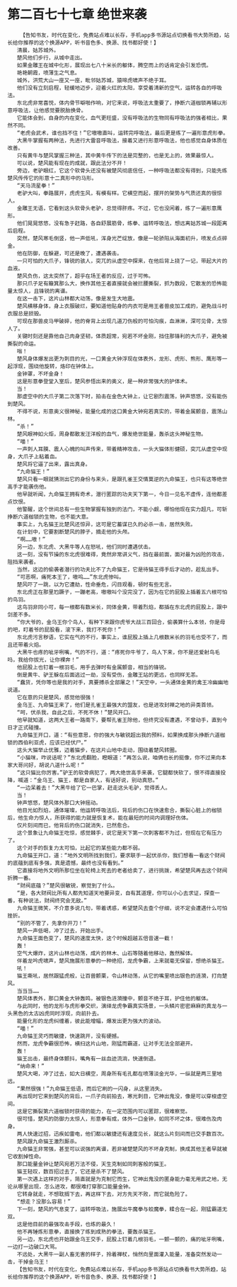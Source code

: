 # 第二百七十七章 绝世来袭
        【告知书友，时代在变化，免费站点难以长存，手机app多书源站点切换看书大势所趋，站长给你推荐的这个换源APP，听书音色多、换源、找书都好使！】
       清晨，姑苏城外。
       楚风他们步行，从城中走出。
       如果金雕王在城中化形，展现出七八十米长的躯体，腾空而上的话肯定会引发恐慌。
       艳艳朝霞，喷薄生之气息。
       城外，洪荒大山一座又一座，毗邻姑苏城，猿啼虎啸声不绝于耳。
       他们没有立刻启程，轻缓地迈步，迎着火红的太阳，享受着清新的空气，运转各自的呼吸法。
       东北虎非常喜悦，体内骨节噼啪作响，对它来说，呼吸法太重要了，挣断六道枷锁再辅以形意呼吸法，让他感觉要脱胎换骨。
       它能体会到，自身的内在变化，血气更旺盛，没有呼吸法的生物同有呼吸法的强者相比，果然不同。
       “老虎会武术，谁也挡不住！”它嗷嗷直叫，运转完呼吸法，最后更是练了一遍形意虎形拳。
       大黑牛掌握有两种法，先进行大雷音呼吸法，接着又进行形意呼吸法，他也感觉自身体质在改善。
       只有黄牛与楚风掌握三种法，其中黄牛传下的法是完整的，也是无上的，效果最惊人。
       可以说，楚风能有现在的成就，跟此法分不开！
       旁边，老驴眼红，它这个软骨头还没有被楚风彻底信任，一种呼吸法都没有得到，只能先练楚风传传它的形意十二真形中的马形。
       “天马流星拳！”
       老驴大叫，拳路展开，虎虎生风，有模有样。它横空而起，摆开的架势与气质还真的很惊人。
       金雕王无语，它看到这头软骨头老驴，总觉得肝疼。不过，它也没闲着，练了一遍形意鹰形。
       他们晃晃悠悠，没有急于赶路，各自舒展筋骨，练拳、运转呼吸法，想远离姑苏城一段距离后启程。
       突然，楚风寒毛倒竖，他一声低吼，浑身光芒绽放，像是一轮骄阳从海面初升，喷发点点碎金。
       他在防御，在躲避，可还是晚了，遭遇袭击。
       一只可怕的大爪子，锋锐的骇人，突兀的从虚空中探来，在他后背上挠了一记，带起大片的血液。
       楚风负伤，这太突然了，超乎在场王者的反应，过于可怖。
       那只爪子足有簸箕那么大，换作其他王者直接就会被拦腰撕裂，抓为数段，它散发的恐怖能量太惊人，且锋锐的离谱。
       在这一击下，这片山林都大动荡，像是发生大地震。
       楚风横移身体，身上衣服破烂，要知道他贴身的内衣可是用王者兽皮加工成的，避免战斗时衣服总是损毁。
       可现在那兽皮马甲破碎，他的脊背上出现几道刀伤般的可怕沟痕，血淋淋，深可见骨，太惊人了。
       关键时刻还是靠他自己肉身坚韧，体质超常，宛若不坏金刚，挡住那锋利的大爪子，避免被撕裂的命运。
       嗡！
       楚风身体爆发出更为刺目的光，一口黄金大钟浮现在体表外，龙形、虎形、熊形、鹰形等一起浮现，围绕他旋转，烙印在钟体上。
       金钟罩，不坏金身！
       这是形意拳登堂入室后，楚风参悟出来的奥义，是一种非常强大的护体术。
       当！
       那虚空中的大爪子第二次落下时，拍击在金色大钟上，让它剧烈震荡，钟声悠悠，没有能伤到楚风。
       不得不说，形意奥义很神秘，能量化成的这口黄金大钟宛若真实的，带着金属颤音，震荡山林。
       “杀！”
       楚风眼神如火炬，周身都散发汪洋般的血气，爆发绝世能量，轰杀这头神秘生物。
       “喵！”
       一声刺人耳膜、震人心魄的叫声传来，带着精神攻击，一头大猫体形健硕，突兀从虚空中现身，大爪子上粘着血。
       楚风将它逼了出来，露出真身。
       “九命猫王！”
       楚风只看一眼就猜测出它的身份与来头，是跟孔雀王交情莫逆的九命猫王，也只有这等绝世高手才能袭伤他。
       他早就听闻，九命猫王拥有奇术，潜行匿踪的功夫天下第一，今日一见名不虚传，连他都差点饮恨。
       他警醒，这个世间总有一些生物掌握有独到的法门，不能小觑，哪怕他现在实力超凡，可斩挣断六道枷锁的生物，也不能大意。
       事实上，九名猫王比楚风还惊异，这可是它蓄谋已久的必杀一击，居然失败。
       在计划中，它要割断楚风的脖子，摘走他的头颅。
       “啊……嗷！”
       另一边，东北虎、大黑牛等人在怒吼，他们同时遭遇伏击。
       这一刻，没有节操的东北虎很难得，竟然非常讲义气，挡在最前面，面对最为凶险的攻击，阻挡来袭者。
       当然，这边的偷袭者潜行的功夫比不了九命猫王，它是待猫王得手后才动的，趁乱出手。
       “可恶啊，痛死本王了，嗷呜……”东北虎惨叫。
       楚风吓了一跳，以为它遭劫，性命垂危，闪目观看，顿时有些无言。
       东北虎正在那里尥蹶子，一蹦老高，嗷嗷叫个没完没了，因为在它的屁股上插着五六根可怕的鸟羽。
       这鸟羽非同小可，每一根都有数米长，同体金黄，带着烈焰，都插在东北虎的屁股上，跟中剑差不多。
       “你大爷的，金乌王你个鸟人，有种下来跟你虎爷大战三百回合，偷袭算什么本领，你是母的吧，盯着爷的屁股看，滚下来，我打不死你！”
       东北虎污言秽语，它实在气的不行，事实上，谁屁股上插上几根数米长的羽毛也受不了，而且还带着火焰。
       大黑牛也疼的呲牙咧嘴，气的不行，道：“疼死你牛爷了，鸟人下来，你不是还爱射鸟毛吗，我给你拔光，让你裸奔！”
       他屁股上也钉着一根羽毛，用手去弹时有金属颤音，相当的锋锐。
       倒是黄牛、驴王躲在后面逃过一劫，没有受伤，金雕王站的更远，也同样无恙。
       “蠢货，凭你等也是我的对手，真要搏杀全部屠之！”天空中，一头通体金黄的禽王冷幽幽地说道。
       它在意的只是楚风，感觉他很强！
       金乌王、九命猫王来了，他们是孔雀王最强大的盟友，也是进攻封禅之地的异类首领。
       “呵，伏杀我，自此之后，不死不休！”楚风开口。
       他早就知道，这两大王者一路南下，要帮孔雀王除他，但终究没有遭遇，不曾动手，直到今日才正式碰撞。
       九命猫王开口，道：“有些意思，你的强大与敏锐超出我的预料，如果换成那头挣断六道枷锁的西伯利亚虎，应该已经伏尸。”
       这头大猫举止优雅，迈着猫步，在这片山地中走动，围绕着楚风转圈。
       “小猫咪，咋说话呢？”东北虎翻脸，瞪眼道：“再怎么说，咱俩也长的挺像，你不过来向本家大哥问好，胡说八道什么呢！”
       “这只猫比你厉害。”驴王的软骨病犯了，两大绝世高手来袭，它腿都快软了，恨不得直接投降，喊道：“金乌王、猫王，都是自家人，有话好说，别动真怒。”
       “一边呆着去！”大黑牛给了它一巴掌，赶走这头毛驴，觉得丢人。
       当！
       钟声悠悠，楚风体外那口大钟摇动。
       他目光如烈焰，通体璀璨，他运转呼吸法后，背后的伤口在快速愈合，撕裂心脏上的枷锁后，他生命力惊人，所获得的能力就是恢复术，能在最短的时间内调理好伤体。
       仅片刻间而已，他背后的伤口就消失，已然愈合。
       这个景象让九命猫王吃惊，感觉棘手，说它是天下第一次刺客都不为过，但现在它有压力了。
       这个对手的恢复力太可怕，比起它的某些能力都不弱。
       九命猫王开口，道：“地外文明所找到我们，要求联手一起伏杀你，我们想看一看这个财阀的底蕴到底有多强，真是遗憾，最终也没有看到。”
       它直接将地外文明所那位坐在轮椅上死去的老者给卖了，进行挑拨，希望楚风再去这个财阀折腾一番。
       “财阀底蕴？”楚风很敏锐，察觉到了什么。
       “是，各大财阀比所有人都先知道天地要异变，自有其道理，你可以小心去求证，探查一番，有种说法，财阀终究会无敌。”
       九命猫王微笑，不介意多说几句，带着诱惑，希望楚风去查个仔细，说不定会遭遇什么可怕挫折。
       “别的不管了，先拿你开刀！”
       楚风一声低喝，冲了过去，开始出手。
       九命猫王面色变了，楚风的速度太快，这个时候超越五倍音速一截！
       轰！
       空气大爆炸，这片山林也动荡，成片的林木、山石等随着他移动，轰然解体。
       伴着龙吟虎啸声，楚风施展形意拳的一种绝招，龙虎争霸，上来就毫无保留，想绝杀猫王。
       吼！
       猫王嘶吼，居然跟猛虎般，让百兽颤栗，令山林动荡，从它的嘴里喷出银色的涟漪，打向楚风。
       当当当……
       楚风体表外，那口黄金大钟轰鸣，被银色涟漪撞中，颤音不绝于耳，护住他的躯体。
       与此同时，他的龙形与虎形拳交织，演绎龙虎争霸真实场景，一头鳞片密密麻麻的真龙与一头黑色的太古凶虎同时浮现，向前扑去。
       能量化形的龙虎纠缠着，彼此能增幅，爆发出更为强大的波动。
       “喵！”
       九命猫王灵巧而敏捷，快速跳开，没有硬撼。
       然而，龙虎争霸很恐怖，横扫这片山地，刚猛而霸道，让对手无法全部避开。
       轰！
       猫王出击，最终身体颤抖，嘴角有一丝血迹流淌，快速倒退。
       “纳命来！”
       楚风大喝，冲了过去，如大日横空，周身所有毛孔都在喷薄淡金光华，一纵就是两三里地远。
       “果然很强！”九命猫王低语，而后它刷的一闪身，从这里消失。
       再出现时它来到楚风的背后，一爪子向前拍去，寒光刺目，它神出鬼没，像是可以穿梭虚空间。
       这是它撕裂第六道枷锁时获得的能力，在一定范围内可以匿踪，很难察觉。
       很可惜，楚风的防御力太惊人，形意拳有成，体外一口金钟，如同不坏之体，很难伤及肉身。
       两人快速过招，迅疾如雷电，他们都以敏捷还有速度见长，就这么片刻间而已交手数百次。
       楚风跟九命猫王激烈厮杀。
       九命猫王非常强，甚至可以说强的离谱，若非被楚楚风的不坏身克制，换成其他王者早就被它收割掉性命。
       那口能量金钟让楚风宛若万法不侵，天生克制如同刺客般的猫王。
       猫王轻叹，数百招过去了，它还是杀不了楚风。
       第一次遇上这样的对手，简直就是为克制它而生，它神出鬼没的匿身能力毫无用武之地，无论从哪里出现，怎么进攻，都很难打穿那口能量金钟。
       它转身就走，不想耽搁下去，再这样下去，对方先天不败，而它就危险了。
       “想走？没那么容易！”
       下一刻，楚风的气息变了，运转呼吸法，施展出牛魔拳与蛟魔拳，糅合在一起，刚猛霸道无双。
       这是他目前的最强攻击手段，也练的最久！
       他不再锤炼形意拳，直接换了练到成熟的拳法，要轰杀猫王。
       另一边，东北虎也开始跟金乌王交手，屁股上钉着几根羽毛，一颤一颤的，痛的呲牙咧嘴，一边打一边破口大骂。
       不远处，大黑牛一副人畜无害的样子，拎着禅杖，悄然向里面灌入能量，准备突然发动一击，干掉金乌王！
       【告知书友，时代在变化，免费站点难以长存，手机app多书源站点切换看书大势所趋，站长给你推荐的这个换源APP，听书音色多、换源、找书都好使！】